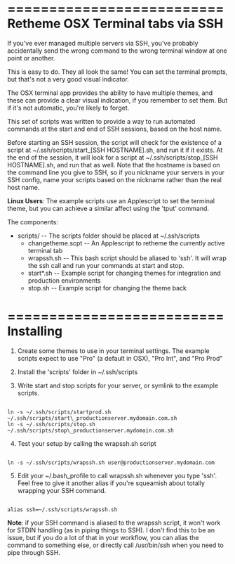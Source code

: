 
==========================
Retheme OSX Terminal tabs via SSH
==========================

If you've ever managed multiple servers via SSH, you've probably accidentally
send the wrong command to the wrong terminal window at one point or another.

This is easy to do. They all look the same! You can set the terminal prompts, 
but that's not a very good visual indicator. 

The OSX terminal app provides the ability to have multiple themes, and these 
can provide a clear visual indication, if you remember to set them. But if it's 
not automatic, you're likely to forget. 

This set of scripts was written to provide a way to run automated commands at 
the start and end of SSH sessions, based on the host name. 

Before starting an SSH session, the script will check for the existence of a script 
at ~/.ssh/scripts/start\_[SSH HOSTNAME].sh, and run it if it exists. At the end of the 
session, it will look for a script at ~/.ssh/scripts/stop\_[SSH HOSTNAME].sh, and run that
as well. Note that the hostname is based on the command line you give to SSH, so if you
nickname your servers in your SSH config, name your scripts based on the nickname rather
than the real host name.

**Linux Users**: The example scripts use an Applescript to set the terminal theme, but 
you can achieve a similar affect using the 'tput' command.

The components: 

* scripts/ -- The scripts folder should be placed at ~/.ssh/scripts 
    * changetheme.scpt -- An Applescript to retheme the currently active terminal tab
    * wrapssh.sh -- This bash script should be aliased to 'ssh'. It will wrap the ssh call and run your commands at start and stop.
    * start\*.sh -- Example script for changing themes for integration and production environments
    * stop.sh -- Example script for changing the theme back

==========================
Installing
==========================

1. Create some themes to use in your terminal settings. The example scripts expect to use 
	"Pro" (a default in OSX), "Pro Int", and "Pro Prod"
	
2. Install the 'scripts' folder in ~/.ssh/scripts

3. Write start and stop scripts for your server, or symlink to the example scripts. 

<code>
ln -s ~/.ssh/scripts/startprod.sh ~/.ssh/scripts/start\_productionserver.mydomain.com.sh    
ln -s ~/.ssh/scripts/stop.sh ~/.ssh/scripts/stop\_productionserver.mydomain.com.sh
</code>


4. Test your setup by calling the wrapssh.sh script

<code>
ln -s ~/.ssh/scripts/wrapssh.sh user@productionserver.mydomain.com
</code>

5. Edit your ~/.bash_profile to call wrapssh.sh whenever you type 'ssh'. Feel free to give it 
another alias if you're squeamish about totally wrapping your SSH command.

<code>
alias ssh=~/.ssh/scripts/wrapssh.sh
</code>

**Note**: if your SSH command is aliased to the wrapssh script, it won't work for STDIN handling (as in piping things to SSH). 
I don't find this to be an issue, but if you do a lot of that in your workflow, you can alias the command to something else, or 
directly call /usr/bin/ssh when you need to pipe through SSH.